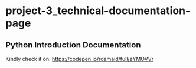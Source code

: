 # project-3_technical-documentation-page
## Python Introduction Documentation
Kindly check it on: https://codepen.io/rdamaid/full/zYMOVVr
